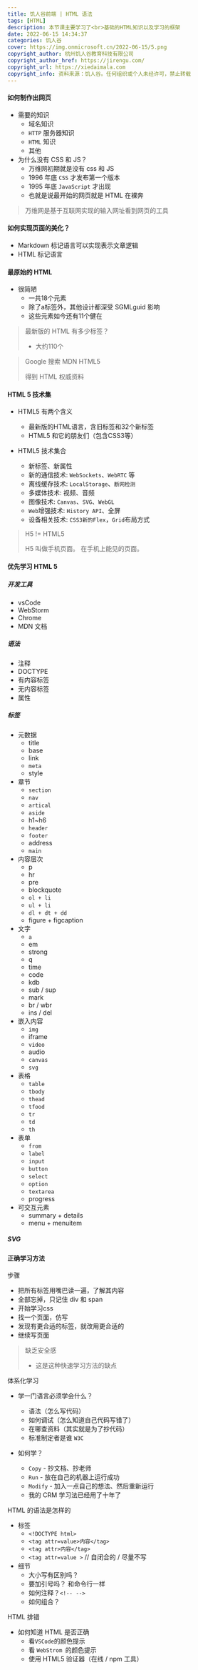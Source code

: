 ```yaml
---
title: 饥人谷前端 | HTML 语法
tags: [HTML]
description: 本节课主要学习了<br>基础的HTML知识以及学习的框架
date: 2022-06-15 14:34:37
categories: 饥人谷
cover: https://img.onmicrosoft.cn/2022-06-15/5.png
copyright_author: 杭州饥人谷教育科技有限公司
copyright_author_href: https://jirengu.com/
copyright_url: https://xiedaimala.com
copyright_info: 资料来源：饥人谷。任何组织或个人未经许可，禁止转载
---
```


#### 如何制作出网页

- 需要的知识
  - 域名知识
  - `HTTP` 服务器知识
  - `HTML` 知识
  - 其他
- 为什么没有 CSS 和 JS？
  - 万维网初期就是没有 css 和 JS
  - 1996 年底 `CSS` 才发布第一个版本
  - 1995 年底 `JavaScript` 才出现
  - 也就是说最开始的网页就是 HTML 在裸奔

> 万维网是基于互联网实现的输入网址看到网页的工具

#### 如何实现页面的美化？

- Markdown 标记语言可以实现表示文章逻辑
- HTML 标记语言

#### 最原始的 HTML

- 很简陋
  - 一共18个元素
  - 除了a标签外，其他设计都深受 SGMLguid 影响
  - 这些元素如今还有11个健在

> 最新版的 HTML 有多少标签？
> 
> - 大约110个

> Google 搜索 MDN HTML5 
> 
> 得到 HTML 权威资料

#### HTML 5 技术集

- HTML5 有两个含义
  - 最新版的HTML语言，含旧标签和32个新标签
  - HTML5 和它的朋友们（包含CSS3等）

- HTML5 技术集合
  - 新标签、新属性
  - 新的通信技术: `WebSockets`、`WebRTC` 等
  - 离线缓存技术: `LocalStorage`、`断网检测`
  - 多媒体技术: 视频、音频
  - 图像技术: `Canvas`、`SVG`、`WebGL`
  - `Web`增强技术: `History API`、全屏
  - 设备相关技术: `CSS3新的Flex`，`Grid`布局方式

> H5 != HTML5
> 
> H5 叫做手机页面。
> 在手机上能见的页面。

#### 优先学习 HTML 5

##### 开发工具
- vsCode
- WebStorm
- Chrome
- MDN 文档

##### 语法
- 注释
- DOCTYPE
- 有内容标签
- 无内容标签
- 属性

##### 标签
- 元数据
  - title
  - base
  - link
  - `meta`
  - style
- 章节
  - `section`
  - `nav`
  - `artical`
  - `aside`
  - h1~h6
  - `header`
  - `footer`
  - address
  - `main`
- 内容层次
  - p
  - hr
  - pre
  - blockquote
  - `ol + li`
  - `ul + li`
  - `dl + dt + dd`
  - figure + figcaption
- 文字
  - `a`
  - em
  - strong
  - q
  - time
  - code 
  - kdb
  - sub / sup
  - mark 
  - br / wbr 
  - ins / del
- 嵌入内容
  - `img`
  - iframe
  - `video`
  - audio
  - `canvas`
  - `svg`
- 表格
  - `table`
  - `tbody`
  - `thead`
  - `tfood`
  - `tr`
  - `td`
  - `th`
- 表单
  - `from`
  - `label`
  - `input`
  - `button`
  - `select`
  - `option`
  - `textarea`
  - progress
- 可交互元素
  - summary + details
  - menu + menuitem

##### SVG

#### 正确学习方法

步骤
- 把所有标签用嘴巴读一遍，了解其内容
- 全部忘掉，只记住 div 和 span
- 开始学习css
- 找一个页面，仿写
- 发现有更合适的标签，就改用更合适的
- 继续写页面

> 缺乏安全感
> - 这是这种快速学习方法的缺点

体系化学习

- 学一门语言必须学会什么？
  - 语法（怎么写代码）
  - 如何调试（怎么知道自己代码写错了）
  - 在哪查资料（其实就是为了抄代码）
  - 标准制定者是谁 `W3C`

- 如何学？
  - `Copy` - 抄文档、抄老师
  - `Run` - 放在自己的机器上运行成功
  - `Modify` - 加入一点自己的想法、然后重新运行
  - 我的 CRM 学习法已经用了十年了

HTML 的语法是怎样的
- 标签
  - `<!DOCTYPE html>`
  - `<tag attr=value>内容</tag>`
  - `<tag attr>内容</tag>`
  - `<tag attr=value >` // 自闭合的 / 尽量不写
- 细节
  - 大小写有区别吗？
  - 要加引号吗？ 和命令行一样
  - 如何注释？`<!-- -->`
  - 如何组合？

HTML 排错

- 如何知道 HTML 是否正确
  - 看` VSCode `的颜色提示
  - 看 `WebStrom `的颜色提示
  - 使用 HTML5 验证器（在线 / npm 工具）
